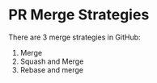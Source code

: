 # PR Merge Strategies

There are 3 merge strategies in GitHub:

1. Merge
2. Squash and Merge
3. Rebase and merge

